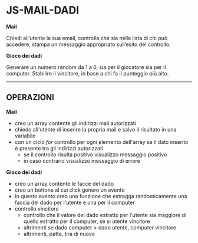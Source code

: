 JS-MAIL-DADI
===
**Mail**

Chiedi all’utente la sua email,
controlla che sia nella lista di chi può accedere,
stampa un messaggio appropriato sull’esito del controllo.

**Gioco dei dadi**

Generare un numero random da 1 a 6, sia per il giocatore sia per il computer.
Stabilire il vincitore, in base a chi fa il punteggio più alto.

---
## OPERAZIONI
**Mail**
- creo un array contente gli indirizzi mail autorizzati
- chiedo all'utente di inserire la propria mail e salvo il risultato in una variabile
- con un ciclo *for* controllo per ogni elemento dell'array se il dato inserito è presente tra gli indirizzi autorizzati
  - se il controllo risulta positivo visualizzo messaggio positivo
  - in caso contrario visualizzo messaggio di errore

**Gioco dei dadi**
- creo un array contente le facce del dado
- creo un bottone al cui click genero un evento
- in questo evento creo una funzione che estragga randomicamente una faccia del dado per l'utente e una per il computer
- controllo vincitore
    - controllo che il valore del dado estratto per l'utente sia maggiore di quello estratto per il computer, se si utente vincitore
    - altrimenti se dado computer > dado utente, computer vincitore
    - altrimenti, patta, tira di nuovo